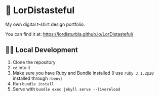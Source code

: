 # 👕 LorDistasteful

My own digital t-shirt design portfolio.

You can find it at: https://lordisturbia.github.io/LorDistasteful/

## 🧑‍💻 Local Development

1. Clone the repository
2. `cd` into it
3. Make sure you have Ruby and Bundle installed (I use `ruby 3.1.2p20` installed through `rbenv`)
4. Run `bundle install`
5. Serve with `bundle exec jekyll serve --livereload`
